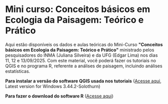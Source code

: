 # Mini curso: **Conceitos básicos em Ecologia da Paisagem: Teórico e Prático**

Aqui estão disponíveis os dados e aulas teóricas do Mini-Curso **"Conceitos básicos em Ecologia da Paisagem: Teórico e Prático"** ministrado pelos
pesquisadores do INMA (Juliana Silveira) e da UFG (Edgar Lima) nos dias 11, 12 e 13/09/2025.
Com este material, você poderá fazer os tutoriais no QGIS e no programa R, referente a análises de paisagem, incluindo análises estatísticas.

**Para instalar a versão do software QGIS usada nos tutoriais** ([Acesse aqui](https://qgis.org/download/), Latest version  for Windows 3.44.2-Solothurn)

**Para fazer o download do software R** ([Acesse aqui](https://posit.co/download/rstudio-desktop/))
